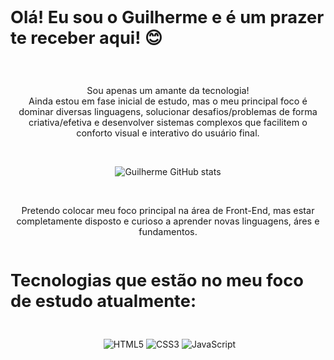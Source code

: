 <div style="display: flex; justify-content: center; align-items: auto">
    <h3 style="font-size: 1.7rem">Olá! Eu sou o Guilherme e é um prazer te receber aqui! 😊</h3>
</div>

<br>

 <p style="font-size: 10.8pt; text-align: center;">Sou apenas um amante da tecnologia! <br> Ainda estou em fase inicial de estudo, mas o meu principal foco é dominar diversas linguagens, solucionar desafios/problemas de forma criativa/efetiva e desenvolver sistemas complexos que facilitem o conforto visual e interativo do usuário final.</p>

 <br>

 <span style="display: flex; justify-content: center;">![Guilherme GitHub stats](https://github-readme-stats.vercel.app/api?username=JustGuif&show_icons=true&theme=radical)</span>

<br>

 <p style="font-size: 10.8pt; text-align: center;">Pretendo colocar meu foco principal na área de Front-End, mas estar completamente disposto e curioso a aprender novas linguagens, áres e fundamentos.</p>

 <div style="display: flex; justify-content: center; align-items: auto">
     <h3 style="font-size: 1.7rem">Tecnologias que estão no meu foco de estudo atualmente:</h3>
 </div>

 <div style="display: inline_block; padding-left: 5px; text-align: center"><br/>
    <img align="center "src="https://img.shields.io/badge/HTML5-E34F26?style=for-the-badge&logo=html5&logoColor=white" alt="HTML5"/>
    <img align="center "src="https://img.shields.io/badge/CSS3-1572B6?style=for-the-badge&logo=css3&logoColor=white" alt="CSS3"/>
    <img align="center "src="https://img.shields.io/badge/JavaScript-F7DF1E?style=for-the-badge&logo=javascript&logoColor=black" alt="JavaScript"/>
 </div>
 <br>
